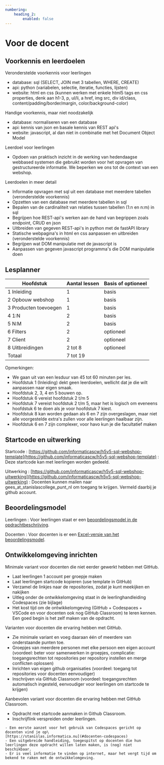 ```yaml
---
numbering:
    heading_2:
        enabled: false
---
```

# Voor de docent

## Voorkennis en leerdoelen

Veronderstelde voorkennis voor leerlingen
- database: sql (SELECT, JOIN met 3 tabellen, WHERE, CREATE)
- api: python (variabelen, selectie, iteratie, functies, lijsten)
- website: html en css (kunnen werken met enkele html5 tags en css properties, denk aan h1-3, p, ul/li, a href, img src, div id/class, content/padding/border/margin, color/background-color)

Handige voorkennis, maar niet noodzakelijk
- database: normaliseren van een database
- api: kennis van json en basale kennis van REST api's
- website: javascript, al dan niet in combinatie met het Document Object Model

Leerdoel voor leerlingen
- Opdoen van praktisch inzicht in de werking van hedendaagse webbased systemen die gebruikt worden voor het opvragen van gestructureerde informatie. We beperken we ons tot de context van een webshop.

Leerdoelen in meer detail
- Informatie opvragen met sql uit een database met meerdere tabellen (veronderstelde voorkennis)
- Opzetten van een database met meerdere tabellen in sql
- Bepalen van de cardinaliteit van relaties tussen tabellen (1:n en n:m) in sql
- Begrijpen hoe REST-api's werken aan de hand van begrippen zoals endpoint, CRUD en json
- Uitbreiden van gegeven REST-api's in python met de fastAPI library
- Statische webpagina's in html en css aanpassen en uitbreiden (veronderstelde voorkennis)
- Begrijpen wat DOM manipulatie met de javascript is
- Aanpassen van gegeven javascript programma's die DOM manipulatie doen

## Lesplanner

Hoofdstuk|Aantal lessen|Basis of optioneel
--|--|--
1 Inleiding | 1 | basis
2 Opbouw webshop | 1 | basis
3 Producten toevoegen | 1 | basis
4 1:N | 2 | basis
5 N:M | 2 | basis
6 Filters | 2 | optioneel
7 Client | 2 | optioneel
8 Uitbreidingen | 2 tot 8 | optioneel
Totaal | 7 tot 19 |

Opmerkingen:
- We gaan uit van een lesduur van 45 tot 60 minuten per les.
- Hoofdstuk 1 (Inleiding) dekt geen leerdoelen, wellicht dat je die wilt aanpassen naar eigen smaak.
- Hoofdstuk 2, 3, 4 en 5 bouwen op. 
- Hoofdstuk 6 vereist hoofdstuk 2 t/m 5
- Hoofdstuk 7 vereist hoofdstuk 2 t/m 5, maar het is logisch om eveneens hoofdstuk 6 te doen als je voor hoofdstuk 7 kiest.
- Hoofdstuk 8 kan worden gedaan als 6 en 7 zijn overgeslagen, maar niet alle voorgestelde extra's zullen voor alle leerlingen haalbaar zijn.
- Hoofdstuk 6 en 7 zijn complexer, voor havo kun je die facultatief maken

## Startcode en uitwerking

Startcode
: [https://github.com/informaticascw/h5v5-sql-webshop-template](https://github.com/informaticascw/h5v5-sql-webshop-template)
: Deze startcode kan met leerlingen worden gedeeld.

Uitwerking 
: [https://github.com/informaticascw/h5v5-sql-webshop-uitwerking](https://github.com/informaticascw/h5v5-sql-webshop-uitwerking) 
: Docenten kunnen mailen naar gees_at_stanislascollege_punt_nl om toegang te krijgen. Vermeld daarbij je github account.

## Beoordelingsmodel

Leerlingen
: Voor leerlingen staat er een [beoordelingsmodel in de opdrachtbeschrijving](webshop-beoordeling).

Docenten
: Voor docenten is er een [Excel-versie van het beoordelingsmodel](Docent-Nakijkmodel-Webshop.xlsx).

## Ontwikkelomgeving inrichten

Minimale variant voor docenten die niet eerder gewerkt hebben met GitHub.
- Laat leerlingen 1 account per groepje maken
- Laat leerlingen startcode kopieren (use template in GitHub)
- Verzamel de linkjes naar de repositories, zodat je kunt meekijken en nakijken
- Uitleg onder de ontwikkelomgeving staat in de leerlinghandleiding Codespaces (zie bijlage)
- Het kost tijd om de ontwikkelomgeving (GitHub + Codespaces + VSCode en voor docenten ook nog GitHub Classroom) te leren kennen. Een goed begin is het zelf maken van de opdracht.

Varianten voor docenten die ervaring hebben met GitHub.
- Zie minimale variant en voeg daaraan één of meerdere van onderstaande punten toe.
- Groepjes van meerdere personen met elke persoon een eigen account (voordeel: beter voor samenwerken in groepjes, complicatie: toegangsrechten tot repositories per repository instellen en merge conflicten oplossen)
- Inrichten van eigen github organisaties (voordeel: toegang tot repositories voor docenten eenvoudiger)
- Inschrijven via GitHub Classroom (voordeel: toegangsrechten automatisch ingesteld, eenvoudiger voor leerlingen om startcode te krijgen)

Aanbevolen variant voor docenten die ervaring hebben met GitHub Classroom.
- Opdracht met startcode aanmaken in Github Classroom.
- Inschrijflink verspreiden onder leerlingen.

```{seealso} Docentenhandleiding
- Een eerste aanzet voor het gebruik van Codespaces gericht op docenten vind je op\
[https://stanislas.informatica.nu](#docenten-codespaces)
- Een uitgebreide handleiding, toegespitst op docenten die hun leerlingen deze opdracht willen laten maken, is (nog) niet beschikbaar. 
- Er is veel informatie te vinden op internet, maar het vergt tijd om bekend te raken met de ontwikkelomgeving.
```
